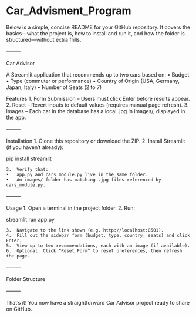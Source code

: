 # Car_Advisment_Program

Below is a simple, concise README for your GitHub repository. It covers the basics—what the project is, how to install and run it, and how the folder is structured—without extra frills.

⸻

Car Advisor

A Streamlit application that recommends up to two cars based on:
	•	Budget
	•	Type (commuter or performance)
	•	Country of Origin (USA, Germany, Japan, Italy)
	•	Number of Seats (2 to 7)

Features
	1.	Form Submission – Users must click Enter before results appear.
	2.	Reset – Revert inputs to default values (requires manual page refresh).
	3.	Images – Each car in the database has a local .jpg in images/, displayed in the app.

⸻

Installation
	1.	Clone this repository or download the ZIP.
	2.	Install Streamlit (if you haven’t already):

pip install streamlit


	3.	Verify that:
	•	app.py and cars_module.py live in the same folder.
	•	An images/ folder has matching .jpg files referenced by cars_module.py.

⸻

Usage
	1.	Open a terminal in the project folder.
	2.	Run:

streamlit run app.py


	3.	Navigate to the link shown (e.g. http://localhost:8501).
	4.	Fill out the sidebar form (budget, type, country, seats) and click Enter.
	5.	View up to two recommendations, each with an image (if available).
	6.	Optional: Click “Reset Form” to reset preferences, then refresh the page.

⸻

Folder Structure


⸻

That’s it! You now have a straightforward Car Advisor project ready to share on GitHub.
